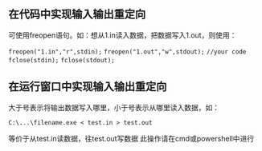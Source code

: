 ## 在代码中实现输入输出重定向
可使用freopen语句。如：想从1.in读入数据，把数据写入1.out，则使用：

`freopen("1.in","r",stdin);`
`freopen("1.out","w",stdout);`
`//your code`
`fclose(stdin);`
`fclose(stdout);`

## 在运行窗口中实现输入输出重定向
大于号表示将输出数据写入哪里，小于号表示从哪里读入数据，如：

`C:\...\filename.exe < test.in > test.out`

等价于从test.in读数据，往test.out写数据
此操作请在cmd或powershell中进行
